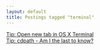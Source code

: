```yaml
---
layout: default
title: Postings tagged "terminal"
---
```

[Tip: Open new tab in OS X Terminal](http://janesconference.github.com/KievII/2009/08/tip-open-new-tab-in-osx-terminal)<br />
[Tip: cdpath - Am I the last to know?](http://janesconference.github.com/KievII/2009/10/tip-cdpath-am-i-the-last-to-know)<br />
